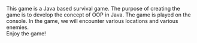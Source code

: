This game is a Java based survival game. 
The purpose of creating the game is to develop the concept of OOP in Java. 
The game is played on the console. 
In the game, we will encounter various locations and various enemies.\
Enjoy the game!
